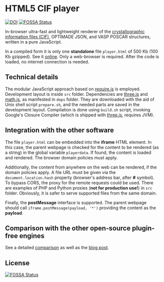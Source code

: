 HTML5 CIF player
======
[![DOI](https://zenodo.org/badge/18811/tilde-lab/cifplayer.svg)](https://doi.org/10.5281/zenodo.7692709)
[![FOSSA Status](https://app.fossa.com/api/projects/git%2Bgithub.com%2Ftilde-lab%2Fcifplayer.svg?type=shield)](https://app.fossa.com/projects/git%2Bgithub.com%2Ftilde-lab%2Fcifplayer?ref=badge_shield)

In-browser ultra-fast and lightweight renderer of the [crystallographic information files (CIF)](https://en.wikipedia.org/wiki/Crystallographic_Information_File), OPTIMADE JSON, and VASP POSCAR structures, written in a pure JavaScript.

In a compiled form it is only one **standalone** file `player.html` of 500 Kb (100 Kb gzipped). See it [online](http://tilde-lab.github.io/cifplayer). Only a web-browser is required. After the code is loaded, no internet connection is needed.

Technical details
------

The modular JavaScript approach based on [require.js](http://requirejs.org) is employed. Development layout is inside `src` folder. Dependencies are [three.js](https://github.com/mrdoob/three.js) and [math.js](http://mathjs.org), as manifested in `deps` folder. They are downloaded with the aid of Unix shell script `prepare.sh`, and the needed parts are saved in the development layout. Compilation is done using `build.sh` script, invoking Google's Closure Compiler (which is shipped with [three.js](https://github.com/mrdoob/three.js), requires JVM).

Integration with the other software
------

The file `player.html` can be embedded into the **iframe** HTML element. In this case, the parent webpage is checked for the content to be rendered (as a string) in the global variable `playerdata`. If found, the content is loaded and rendered. The browser domain policies must apply.

Additionally, the content from anywhere on the web can be rendered, if the domain policies apply. A file URL must be given via the `document.location.hash` property (browser's address bar, after **#** symbol). To bypass CORS, the proxy for the remote requests could be used. There are examples of PHP and Python proxies (**not for production use!**) in `src` folder. Obviously, it is safer to serve supported files from the same domain.

Finally, the **postMessage** interface is supported. The parent webpage should call `iframe.postMessage(payload, '*')` providing the content as the **payload**.

Comparison with the other open-source plugin-free engines
------

See a detailed [comparison](https://github.com/blokhin/cif-js-engines) as well as the [blog post](https://blog.tilde.pro/in-browser-plugin-free-cif-visualization-comparison-of-open-source-engines-a3d0b4098660).


## License
[![FOSSA Status](https://app.fossa.com/api/projects/git%2Bgithub.com%2Ftilde-lab%2Fcifplayer.svg?type=large)](https://app.fossa.com/projects/git%2Bgithub.com%2Ftilde-lab%2Fcifplayer?ref=badge_large)
